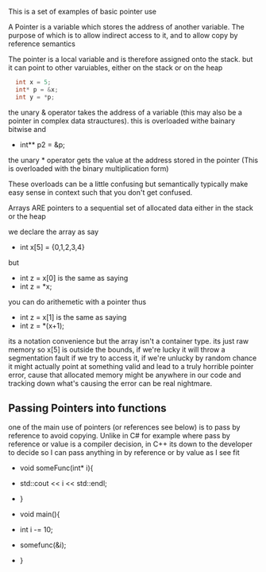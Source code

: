 This is a set of examples of basic pointer use

A Pointer is a variable which stores the address of another variable. The purpose of which is to allow indirect access to it, and to allow copy by reference semantics 

The pointer is a local variable and is therefore assigned onto the stack. but it can point to other varuiables, either on the stack or on the heap
```c++
  int x = 5;
  int* p = &x;
  int y = *p;
```

the unary & operator takes the address of a variable (this may also be a pointer in complex data strauctures). this is overloaded withe bainary bitwise and 
- int** p2 = &p;

the unary * operator gets the value at the address stored in the pointer (This is overloaded with the binary multiplication form)

These overloads can be a little confusing but semantically typically make easy sense in context such that you don't get confused. 


Arrays ARE pointers to a sequential set of allocated data either in the stack or the heap

we declare the array as say
- int x[5] = {0,1,2,3,4} 

but 
- int z = x[0] is the same as saying 
- int z = *x;

you can do arithemetic with a pointer thus
- int z = x[1] is the same as saying
- int z = *(x+1);

its a notation convenience but the array isn't a container type. its just raw memory 
so x[5] is outside the bounds, if we're lucky it will throw a segmentation fault if we try to access it, if we're unlucky by random chance it might actually point at something valid and lead to
a truly horrible pointer error, cause that allocated memory might be anywhere in our code and tracking down what's causing the error can be real nightmare. 

## Passing Pointers into functions

one of the main use of pointers (or references see below) is to pass by reference to avoid copying. Unlike in C# for example where pass by reference or value is a compiler decision,
in C++ its down to the developer to decide so I can pass anything in by reference or by value as I see fit

- void someFunc(int* i){
-  std::cout << i << std::endl;
- }

- void main(){
- int i -= 10;
- somefunc(&i);
- }




